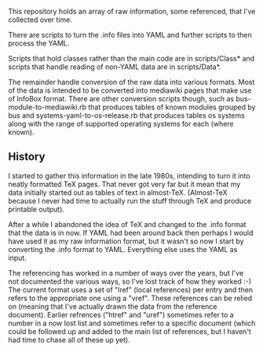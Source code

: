 
This repository holds an array of raw information, some referenced, that I've
collected over time.

There are scripts to turn the .info files into YAML and further scripts to then
process the YAML.

Scripts that hold classes rather than the main code are in scripts/Class* and
scripts that handle reading of non-YAML data are in scripts/Data*.

The remainder handle conversion of the raw data into various formats. Most of
the data is intended to be converted into mediawiki pages that make use of
InfoBox format. There are other conversion scripts though, such as
bus-module-to-mediawiki.rb that produces tables of known modules grouped by bus
and systems-yaml-to-os-release.rb that produces tables os systems along with
the range of supported operating systems for each (where known).

## History ##

I started to gather this information in the late 1980s, intending to turn it
into neatly formatted TeX pages. That never got very far but it mean that my
data initially started out as tables of text in almost-TeX. (Almost-TeX because
I never had time to actually run the stuff through TeX and produce printable
output).

After a while I abandoned the idea of TeX and changed to the .info format that
the data is in now. If YAML had been around back then perhaps I would have used
it as my raw information format, but it wasn't so now I start by converting the
.info format to YAML. Everything else uses the YAML as input.

The referencing has worked in a number of ways over the years, but I've not
documented the various ways, so I've lost track of how they worked :-) The
current format uses a set of "lref" (local references) per entry and then
refers to the appropriate one using a "vref". These references can be relied on
(meaning that I've actually drawn the data from the reference
document). Earlier refrences ("htref" and "uref") sometimes refer to a number
in a now lost list and sometimes refer to a specific document (which could be
followed up and added to the main list of references, but I haven't had time to
chase all of these up yet).

